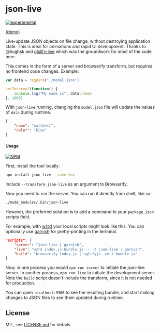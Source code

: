# json-live

[![experimental](http://badges.github.io/stability-badges/dist/experimental.svg)](http://github.com/badges/stability-badges)

[(demo)](https://www.youtube.com/watch?v=ylV7aqswHYg&feature=youtu.be)

Live-update JSON objects on file change, without destroying application state. This is ideal for animations and rapid UI development. Thanks to @hughsk and [glslify-live](https://github.com/hughsk/glslify-live) which was the groundwork for most of the code here.

This comes in the form of a server and browserify transform, but requires no frontend code changes. Example:

```js
var data = require('./model.json')

setInterval(function() {
    console.log("My name is", data.name)
}, 1000)
```

With `json-live` running, changing the `model.json` file will update the values of `data` during runtime.

```json
{
    "name": "mattdesl",
    "color": "blue"
}
```

#### Usage

[![NPM](https://nodei.co/npm/json-live.png)](https://www.npmjs.com/package/json-live)

First, install the tool locally:

```sh
npm install json-live --save-dev
```

Include `--transform json-live` as an argument to Browserify.

Now you need to run the server. You can run it directly from shell, like so:  

```sh
./node_modules/.bin/json-live 
```

However, the preferred solution is to add a command to your `package.json` scripts field.

For example, with [wzrd](https://github.com/maxogden/wzrd) your local scripts might look like this. You can optionally use [garnish](https://github.com/mattdesl/garnish) for pretty-printing in the terminal.

```json
"scripts": {
    "server": "json-live | garnish",
    "live": "wzrd index.js:bundle.js -- -t json-live | garnish",
    "build": "browserify index.js | uglifyjs -cm > bundle.js"
}
```

Now, in one process you would `npm run server` to initiate the json-live server. In another process, `npm run live` to initiate the development server. Note the `build` script doesn't include the transform, since it is not needed for production.

You can open `localhost:9966` to see the resulting bundle, and start making changes to JSON files to see them updated during runtime.

## License

MIT, see [LICENSE.md](http://github.com/mattdesl/json-live/blob/master/LICENSE.md) for details.
